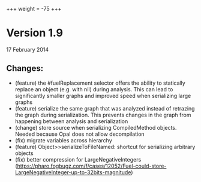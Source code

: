 +++
weight = -75
+++

# Version 1.9
17 February 2014

## Changes:

- (feature) the #fuelReplacement selector offers the ability to statically replace an object (e.g. with nil) during analysis. This can lead to significantly smaller graphs and improved speed when serializing large graphs
- (feature) serialize the same graph that was analyzed instead of retrazing the graph during serialization. This prevents changes in the graph from happening between analysis and serialization
- (change) store source when serializing CompiledMethod objects. Needed because Opal does not allow decompilation
- (fix) migrate variables across hierarchy
- (feature) Object>>serializeToFileNamed: shortcut for serializing arbitrary objects
- (fix) better compression for LargeNegativeIntegers (https://pharo.fogbugz.com/f/cases/12052/Fuel-could-store-LargeNegativeInteger-up-to-32bits-magnitude)